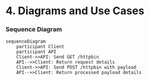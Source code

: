 # 4. Diagrams and Use Cases

### Sequence Diagram
```mermaid
sequenceDiagram
    participant Client
    participant API
    Client->>API: Send GET /httpbin
    API-->>Client: Return request details
    Client->>API: Send POST /httpbin with payload
    API-->>Client: Return processed payload details
```